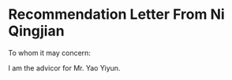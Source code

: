 # Recommendation Letter From Ni Qingjian

To whom it may concern:

I am the advicor for Mr. Yao Yiyun.

